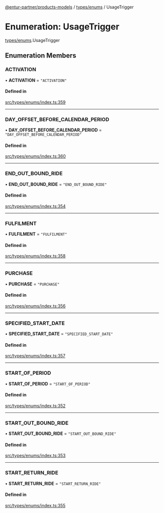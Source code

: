 [@entur-partner/products-models](../README.md) / [types/enums](../modules/types_enums.md) / UsageTrigger

# Enumeration: UsageTrigger

[types/enums](../modules/types_enums.md).UsageTrigger

## Enumeration Members

### ACTIVATION

• **ACTIVATION** = ``"ACTIVATION"``

#### Defined in

[src/types/enums/index.ts:359](https://github.com/entur/products-models/blob/main/src/types/enums/index.ts#L359)

___

### DAY\_OFFSET\_BEFORE\_CALENDAR\_PERIOD

• **DAY\_OFFSET\_BEFORE\_CALENDAR\_PERIOD** = ``"DAY_OFFSET_BEFORE_CALENDAR_PERIOD"``

#### Defined in

[src/types/enums/index.ts:360](https://github.com/entur/products-models/blob/main/src/types/enums/index.ts#L360)

___

### END\_OUT\_BOUND\_RIDE

• **END\_OUT\_BOUND\_RIDE** = ``"END_OUT_BOUND_RIDE"``

#### Defined in

[src/types/enums/index.ts:354](https://github.com/entur/products-models/blob/main/src/types/enums/index.ts#L354)

___

### FULFILMENT

• **FULFILMENT** = ``"FULFILMENT"``

#### Defined in

[src/types/enums/index.ts:358](https://github.com/entur/products-models/blob/main/src/types/enums/index.ts#L358)

___

### PURCHASE

• **PURCHASE** = ``"PURCHASE"``

#### Defined in

[src/types/enums/index.ts:356](https://github.com/entur/products-models/blob/main/src/types/enums/index.ts#L356)

___

### SPECIFIED\_START\_DATE

• **SPECIFIED\_START\_DATE** = ``"SPECIFIED_START_DATE"``

#### Defined in

[src/types/enums/index.ts:357](https://github.com/entur/products-models/blob/main/src/types/enums/index.ts#L357)

___

### START\_OF\_PERIOD

• **START\_OF\_PERIOD** = ``"START_OF_PERIOD"``

#### Defined in

[src/types/enums/index.ts:352](https://github.com/entur/products-models/blob/main/src/types/enums/index.ts#L352)

___

### START\_OUT\_BOUND\_RIDE

• **START\_OUT\_BOUND\_RIDE** = ``"START_OUT_BOUND_RIDE"``

#### Defined in

[src/types/enums/index.ts:353](https://github.com/entur/products-models/blob/main/src/types/enums/index.ts#L353)

___

### START\_RETURN\_RIDE

• **START\_RETURN\_RIDE** = ``"START_RETURN_RIDE"``

#### Defined in

[src/types/enums/index.ts:355](https://github.com/entur/products-models/blob/main/src/types/enums/index.ts#L355)
